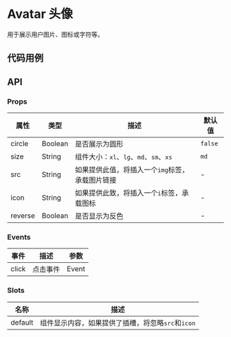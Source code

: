 # Avatar 头像

用于展示用户图片、图标或字符等。

## 代码用例
<!--code-->

## API

### Props

属性|类型|描述|默认值
---|---|---|---
circle|Boolean|是否展示为圆形|`false`
size|String|组件大小：`xl`、`lg`、`md`、`sm`、`xs`|`md`
src|String|如果提供此值，将插入一个`img`标签，承载图片链接|-
icon|String|如果提供此致，将插入一个`i`标签，承载图标|-
reverse|Boolean|是否显示为反色|-

### Events

事件|描述|参数
---|---|---
click|点击事件|Event

### Slots

名称|描述
---|---
default|组件显示内容，如果提供了插槽，将忽略`src`和`icon`
